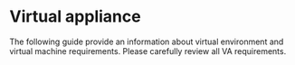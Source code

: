 # Virtual appliance

The following guide provide an information about virtual environment and virtual machine requirements. Please carefully review all VA requirements.

